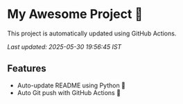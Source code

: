 # My Awesome Project 🚀

This project is automatically updated using GitHub Actions.

_Last updated: 2025-05-30 19:56:45 IST_

## Features
- Auto-update README using Python 🐍
- Auto Git push with GitHub Actions 🤖
